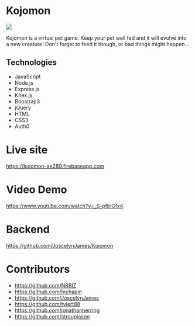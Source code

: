 # Kojomon

![](https://github.com/tylert88/Q2-Kojomon-front-end/blob/master/kojomonview.gif)

Kojomon is a virtual pet game. Keep your pet well fed and it will evolve into a new creature! Don't forget to feed it though, or bad things might happen...


## Technologies
* JavaScript
* Node.js
* Express.js
* Knex.js
* Boostrap3
* jQuery
* HTML
* CSS3
* Auth0


# Live site 
https://kojomon-ae289.firebaseapp.com

# Video Demo 
https://www.youtube.com/watch?v=_S-pfblCfx4

# Backend
https://github.com/JoscelynJames/Kojomon

# Contributors
* https://github.com/N8BIZ
* https://github.com/lnchapin
* https://github.com/JoscelynJames
* https://github.com/tylert88
* https://github.com/jonathanherring
* https://github.com/stroupjason


